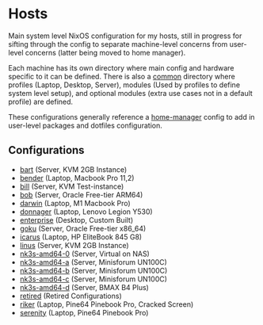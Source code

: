 # Hosts

Main system level NixOS configuration for my hosts, still in progress for sifting through the config to separate machine-level concerns from user-level concerns (latter being moved to home manager).

Each machine has its own directory where main config and hardware specific to it can be defined. There is also a [common](common) directory where profiles (Laptop, Desktop, Server), modules (Used by profiles to define system level setup), and optional modules (extra use cases not in a default profile) are defined.

These configurations generally reference a [home-manager](../home-manager) config to add in user-level packages and dotfiles configuration.

##  Configurations

- [bart](bart) (Server, KVM 2GB Instance)
- [bender](bender) (Laptop, Macbook Pro 11,2)
- [bill](bill) (Server, KVM Test-instance)
- [bob](bob) (Server, Oracle Free-tier ARM64)
- [darwin](darwin) (Laptop, M1 Macbook Pro)
- [donnager](donnager) (Laptop, Lenovo Legion Y530)
- [enterprise](enterprise) (Desktop, Custom Built)
- [goku](goku) (Server, Oracle Free-tier x86_64)
- [icarus](icarus) (Laptop, HP EliteBook 845 G8)
- [linus](linus) (Server, KVM 2GB Instance)
- [nk3s-amd64-0](nk3s-amd64-0) (Server, Virtual on NAS)
- [nk3s-amd64-a](nk3s-amd64-a) (Server, Minisforum UN100C)
- [nk3s-amd64-b](nk3s-amd64-b) (Server, Minisforum UN100C)
- [nk3s-amd64-c](nk3s-amd64-c) (Server, Minisforum UN100C)
- [nk3s-amd64-d](nk3s-amd64-d) (Server, BMAX B4 Plus)
- [retired](retired) (Retired Configurations)
- [riker](riker) (Laptop, Pine64 Pinebook Pro, Cracked Screen)
- [serenity](serenity) (Laptop, Pine64 Pinebook Pro)